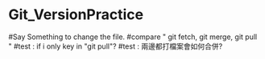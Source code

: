 # Git_VersionPractice

#Say Something to change the file.
#compare " git fetch, git merge, git pull " 
#test : if i only key in "git pull"?
#test : 兩邊都打檔案會如何合併?
